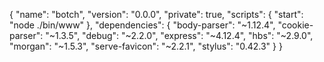 {
  "name": "botch",
  "version": "0.0.0",
  "private": true,
  "scripts": {
    "start": "node ./bin/www"
  },
  "dependencies": {
    "body-parser": "~1.12.4",
    "cookie-parser": "~1.3.5",
    "debug": "~2.2.0",
    "express": "~4.12.4",
    "hbs": "~2.9.0",
    "morgan": "~1.5.3",
    "serve-favicon": "~2.2.1",
    "stylus": "0.42.3"
  }
}